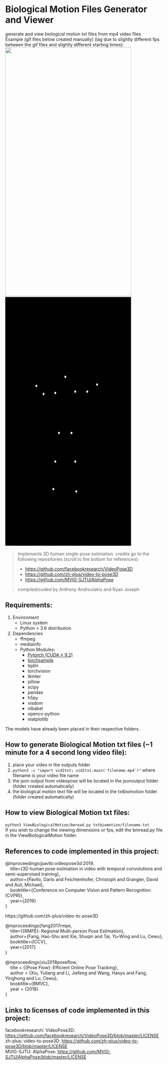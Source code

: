 # Biological Motion Files Generator and Viewer
generate and view biological motion txt files from mp4 video files  
Example (gif files below created manually) (lag due to slightly different fps between the gif files and slightly different starting times):     
<img src="https://github.com/AnthonyAndroulakis/BiologicalMotion/blob/master/sampletests/sample.gif" width="400" height="790">
<img src="https://github.com/AnthonyAndroulakis/BiologicalMotion/blob/master/sampletests/sampleoutputexample.gif" width="400" height="790">     
> Implements 3D human single-pose estimation. 
> credits go to the following repositories (scroll to the bottom for references):
> - https://github.com/facebookresearch/VideoPose3D
> - https://github.com/zh-plus/video-to-pose3D
> - https://github.com/MVIG-SJTU/AlphaPose  

> compiled/coded by Anthony Androulakis and Ryan Joseph

## Requirements:
1. Environment
   - Linux system
   - Python > 3.6 distribution
2. Dependencies
   - ffmpeg
   - mediainfo
   - Python Modules:
      - [Pytorch (CUDA ≥ 9.2)](https://pytorch.org/)
      - [torchsample](https://github.com/MVIG-SJTU/AlphaPose/issues/71#issuecomment-398616495)
      - tqdm
      - torchvision
      - tkinter
      - pillow
      - scipy
      - pandas
      - h5py
      - visdom
      - nibabel
      - opencv-python
      - matplotlib
      
The models have already been placed in their respective folders.   

## How to generate Biological Motion txt files (~1 minute for a 4 second long video file):   
1) place your video in the outputs folder   
2) `python3 -c "import vid2txt; vid2txt.main('filename.mp4')"` where filename is your video file name   
3) the json output from videopose will be located in the jsonoutput folder (folder created automatically)  
4) the biological motion text file will be located in the txtbiomotion folder (folder created automatically) 

## How to view Biological Motion txt files:
`python3 ViewBiologicalMotion/bmread.py txtbiomotion/filename.txt `         
If you wish to change the viewing dimensions or fps, edit the bmread.py file in the ViewBiologicalMotion folder.

## References to code implemented in this project:
@inproceedings{pavllo:videopose3d:2019,     
&nbsp;&nbsp;&nbsp;&nbsp;title={3D human pose estimation in video with temporal convolutions and semi-supervised training},     
&nbsp;&nbsp;&nbsp;&nbsp;author={Pavllo, Dario and Feichtenhofer, Christoph and Grangier, David and Auli, Michael},      
&nbsp;&nbsp;&nbsp;&nbsp;booktitle={Conference on Computer Vision and Pattern Recognition (CVPR)},      
&nbsp;&nbsp;&nbsp;&nbsp;year={2019}      
}     
    
https://<i></i>github.com/zh-plus/video-to-pose3D      
    
@inproceedings{fang2017rmpe,      
&nbsp;&nbsp;&nbsp;&nbsp;title={{RMPE}: Regional Multi-person Pose Estimation},      
&nbsp;&nbsp;&nbsp;&nbsp;author={Fang, Hao-Shu and Xie, Shuqin and Tai, Yu-Wing and Lu, Cewu},      
&nbsp;&nbsp;&nbsp;&nbsp;booktitle={ICCV},      
&nbsp;&nbsp;&nbsp;&nbsp;year={2017}      
}          
    
@inproceedings{xiu2018poseflow,      
&nbsp;&nbsp;&nbsp;&nbsp;title = {{Pose Flow}: Efficient Online Pose Tracking},      
&nbsp;&nbsp;&nbsp;&nbsp;author = {Xiu, Yuliang and Li, Jiefeng and Wang, Haoyu and Fang, Yinghong and Lu, Cewu},      
&nbsp;&nbsp;&nbsp;&nbsp;booktitle={BMVC},      
&nbsp;&nbsp;&nbsp;&nbsp;year = {2018}      
}          

## Links to licenses of code implemented in this project:
facebookresearch: VideoPose3D: https://github.com/facebookresearch/VideoPose3D/blob/master/LICENSE      
zh-plus: video-to-pose3D: https://github.com/zh-plus/video-to-pose3D/blob/master/LICENSE      
MVIG-SJTU: AlphaPose: https://github.com/MVIG-SJTU/AlphaPose/blob/master/LICENSE      

